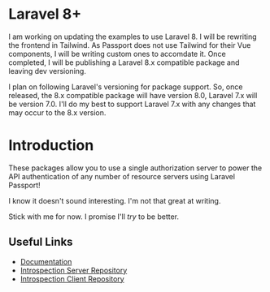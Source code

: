 # Laravel 8+

I am working on updating the examples to use Laravel 8. I will be rewriting the frontend in Tailwind. As Passport does not use Tailwind for their Vue components, I will be writing custom ones to accomdate it. Once completed, I will be publishing a Laravel 8.x compatible package and leaving dev versioning.

I plan on following Laravel's versioning for package support. So, once released, the 8.x compatible package will have version 8.0, Laravel 7.x will be version 7.0. I'll do my best to support Laravel 7.x with any changes that may occur to the 8.x version.

# Introduction

These packages allow you to use a single authorization server to power the API authentication of any number of resource servers using Laravel Passport!

I know it doesn't sound interesting. I'm not that great at writing.

Stick with me for now. I promise I'll _try_ to be better.

## Useful Links

* [Documentation](https://app.gitbook.com/@rearmedhalo/s/passport-introspection/)
* [Introspection Server Repository](https://github.com/DataHiveDevelopment/passport-introspection-server)
* [Introspection Client Repository](https://github.com/DataHiveDevelopment/passport-introspection-client)

